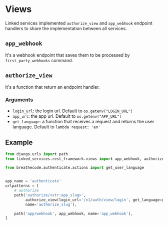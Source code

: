 # Views

Linked services implemented `authorize_view` and `app_webhook` endpoint handlers to share the implementation between all services.

## `app_webhook`

It's a webhook endpoint that saves them to be processed by `first_party_webhooks` command.

## `authorize_view`

It's a function that return an endpoint handler.

### Arguments

- `login_url`: the login url. Default to `os.getenv("LOGIN_URL")`
- `app_url`: the app url. Default to `os.getenv("APP_URL")`
- `get_language`: a function that receives a request and returns the user language. Default to `lambda request: 'en'`

## Example

```py
from django.urls import path
from linked_services.rest_framework.views import app_webhook, authorize_view

from breathecode.authenticate.actions import get_user_language


app_name = 'authenticate'
urlpatterns = [
    # authorize
    path('authorize/<str:app_slug>',
         authorize_view(login_url='/v1/auth/view/login', get_language=get_user_language),
         name='authorize_slug'),

    path('app/webhook', app_webhook, name='app_webhook'),
]
```
